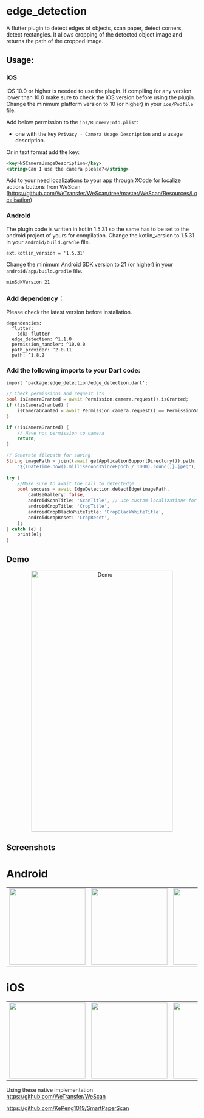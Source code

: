 # edge_detection

A flutter plugin to detect edges of objects, scan paper, detect corners, detect rectangles. It allows cropping of the detected object image and returns the path of the cropped image.

## Usage:

### iOS

iOS 10.0 or higher is needed to use the plugin. If compiling for any version lower than 10.0 make sure to check the iOS version before using the plugin. Change the minimum platform version to 10 (or higher) in your `ios/Podfile` file.

Add below permission to the `ios/Runner/Info.plist`:

- one with the key `Privacy - Camera Usage Description` and a usage description.

Or in text format add the key:

```xml
<key>NSCameraUsageDescription</key>
<string>Can I use the camera please?</string>
```

Add to your need localizations to your app through XCode for localize actions buttons from WeScan (https://github.com/WeTransfer/WeScan/tree/master/WeScan/Resources/Localisation)

### Android

The plugin code is written in kotlin 1.5.31 so the same has to be set to the android project of yours for compilation.
Change the kotlin_version to 1.5.31 in your `android/build.gradle` file.

```
ext.kotlin_version = '1.5.31'
```

Change the minimum Android SDK version to 21 (or higher) in your `android/app/build.gradle` file.

```
minSdkVersion 21
```

### Add dependency：

Please check the latest version before installation.

```
dependencies:
  flutter:
    sdk: flutter
  edge_detection: ^1.1.0
  permission_handler: ^10.0.0
  path_provider: ^2.0.11
  path: ^1.8.2
```

### Add the following imports to your Dart code:

```
import 'package:edge_detection/edge_detection.dart';
```

```dart
// Check permissions and request its
bool isCameraGranted = await Permission.camera.request().isGranted;
if (!isCameraGranted) {
    isCameraGranted = await Permission.camera.request() == PermissionStatus.granted;
}

if (!isCameraGranted) {
    // Have not permission to camera
    return;
}

// Generate filepath for saving
String imagePath = join((await getApplicationSupportDirectory()).path,
    "${(DateTime.now().millisecondsSinceEpoch / 1000).round()}.jpeg");
        
try {
    //Make sure to await the call to detectEdge.
    bool success = await EdgeDetection.detectEdge(imagePath,
        canUseGallery: false,
        androidScanTitle: 'ScanTitle', // use custom localizations for android
        androidCropTitle: 'CropTitle',
        androidCropBlackWhiteTitle: 'CropBlackWhiteTitle',
        androidCropReset: 'CropReset',
    );
} catch (e) {
    print(e);
}

```

## Demo

<p align="center">
  <img src="https://raw.githubusercontent.com/sawankumarbundelkhandi/edge_detection/master/screenshots/demo.gif" alt="Demo" style="margin:auto" width="372" height="686">
</p>

## Screenshots

# Android

<div style="text-align: center">
   <table>
      <tr>
         <td style="text-align: center">
            <img src="https://raw.githubusercontent.com/sawankumarbundelkhandi/edge_detection/master/screenshots/android/1.png" width="200"/>
         </td>
         <td style="text-align: center">
            <img src="https://raw.githubusercontent.com/sawankumarbundelkhandi/edge_detection/master/screenshots/android/2.png" width="200" />
         </td>
         <td style="text-align: center">
            <img src="https://raw.githubusercontent.com/sawankumarbundelkhandi/edge_detection/master/screenshots/android/3.png" width="200"/>
         </td>
      </tr>
   </table>
</div>

# iOS

<div style="text-align: center">
   <table>
      <tr>
         <td style="text-align: center">
            <img src="https://raw.githubusercontent.com/sawankumarbundelkhandi/edge_detection/master/screenshots/ios/1.PNG" width="200"/>
         </td>
         <td style="text-align: center">
            <img src="https://raw.githubusercontent.com/sawankumarbundelkhandi/edge_detection/master/screenshots/ios/2.PNG" width="200" />
         </td>
         <td style="text-align: center">
            <img src="https://raw.githubusercontent.com/sawankumarbundelkhandi/edge_detection/master/screenshots/ios/3.PNG" width="200"/>
         </td>
      </tr>
   </table>
</div>
   
Using these native implementation   
<a>https://github.com/WeTransfer/WeScan</a>

<a>https://github.com/KePeng1019/SmartPaperScan</a>
